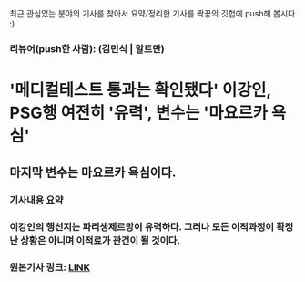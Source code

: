 최근 관심있는 분야의 기사를 찾아서 요약/정리한 기사를 짝꿍의 깃헙에 push해 봅시다 :)

### 리뷰어(push한 사람): (김민식 | 알트만)

# '메디컬테스트 통과는 확인됐다' 이강인, PSG행 여전히 '유력', 변수는 '마요르카 욕심'  

## 마지막 변수는 마요르카 욕심이다.

### 기사내용 요약
### 이강인의 행선지는 파리생제르망이 유력하다. 그러나 모든 이적과정이 확정난 상황은 아니며 이적료가 관건이 될 것이다.

### 원본기사 링크: [LINK](https://sports.news.naver.com/news?oid=076&aid=0004023112)

